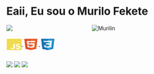 ## <h1> Eaii, Eu sou o Murilo Fekete
 <div>
  <a href="https://github.com/rafaballerini">
  <img height="200em" src="https://github-readme-stats.vercel.app/api?username=MurilOFekete&show_icons=true&theme=dracula&include_all_commits=true&count_private=true"/>
  <img align="right" height="200em" width="280em" alt="Murilin" src="https://cdn.discordapp.com/attachments/888092382862647297/888092447266197544/Webp.net-gifmaker.gif">

</div>
<div style="display: inline_block"><br>
  <img align="center" alt="Rafa-Js" height="30" width="40" src="https://raw.githubusercontent.com/devicons/devicon/master/icons/javascript/javascript-plain.svg">
 
 
  <img align="center" alt="Rafa-HTML" height="30" width="40" src="https://raw.githubusercontent.com/devicons/devicon/master/icons/html5/html5-original.svg">
  <img align="center" alt="Rafa-CSS" height="30" width="40" src="https://raw.githubusercontent.com/devicons/devicon/master/icons/css3/css3-original.svg">


</div>
  
  ##
 
<div> 
  <a href="https://instagram.com/mm_fekete" target="_blank"><img src="https://img.shields.io/badge/-Instagram-%23E4405F?style=for-the-badge&logo=instagram&logoColor=white" target="_blank"></a>
  <a href = "mailto:murilofkete2004@gmail.com"><img src="https://img.shields.io/badge/-Gmail-%23333?style=for-the-badge&logo=gmail&logoColor=white" target="_blank"></a>
  <a href="https://www.linkedin.com/in/murilo-fekete-193083217/" target="_blank"><img src="https://img.shields.io/badge/-LinkedIn-%230077B5?style=for-the-badge&logo=linkedin&logoColor=white" target="_blank"></a> 
 
 
 
</div>
